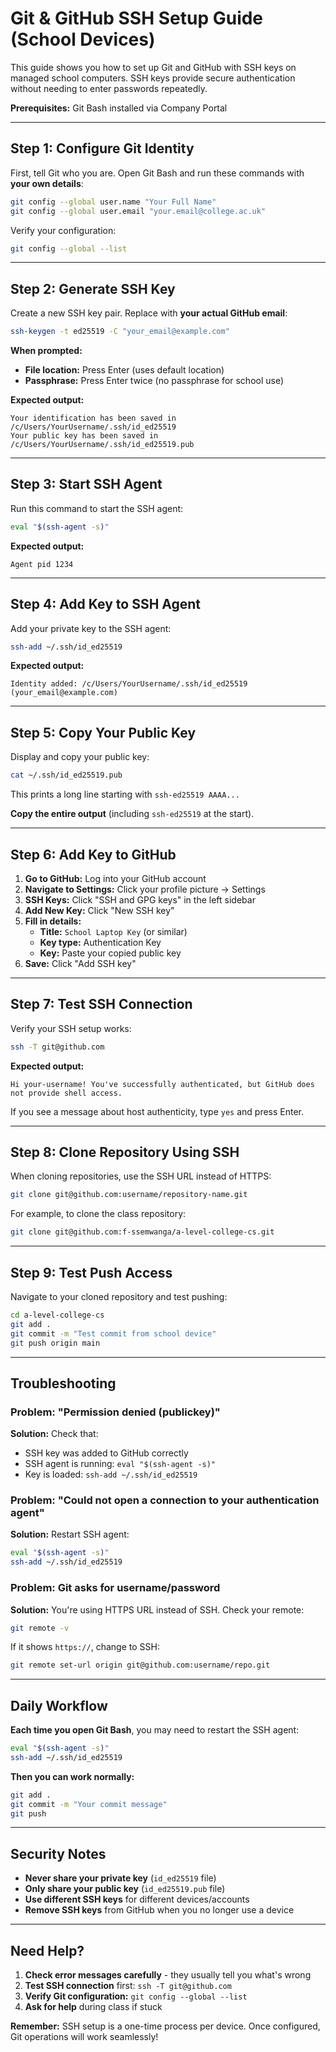 # Git & GitHub SSH Setup Guide (School Devices)

This guide shows you how to set up Git and GitHub with SSH keys on managed school computers. SSH keys provide secure authentication without needing to enter passwords repeatedly.

**Prerequisites:** Git Bash installed via Company Portal

---

## Step 1: Configure Git Identity

First, tell Git who you are. Open Git Bash and run these commands with **your own details**:

```bash
git config --global user.name "Your Full Name"
git config --global user.email "your.email@college.ac.uk"
```

Verify your configuration:
```bash
git config --global --list
```

---

## Step 2: Generate SSH Key

Create a new SSH key pair. Replace with **your actual GitHub email**:

```bash
ssh-keygen -t ed25519 -C "your_email@example.com"
```

**When prompted:**
- **File location:** Press Enter (uses default location)
- **Passphrase:** Press Enter twice (no passphrase for school use)

**Expected output:**
```
Your identification has been saved in /c/Users/YourUsername/.ssh/id_ed25519
Your public key has been saved in /c/Users/YourUsername/.ssh/id_ed25519.pub
```

---

## Step 3: Start SSH Agent

Run this command to start the SSH agent:

```bash
eval "$(ssh-agent -s)"
```

**Expected output:**
```
Agent pid 1234
```

---

## Step 4: Add Key to SSH Agent

Add your private key to the SSH agent:

```bash
ssh-add ~/.ssh/id_ed25519
```

**Expected output:**
```
Identity added: /c/Users/YourUsername/.ssh/id_ed25519 (your_email@example.com)
```

---

## Step 5: Copy Your Public Key

Display and copy your public key:

```bash
cat ~/.ssh/id_ed25519.pub
```

This prints a long line starting with `ssh-ed25519 AAAA...`

**Copy the entire output** (including `ssh-ed25519` at the start).

---

## Step 6: Add Key to GitHub

1. **Go to GitHub:** Log into your GitHub account
2. **Navigate to Settings:** Click your profile picture → Settings
3. **SSH Keys:** Click "SSH and GPG keys" in the left sidebar
4. **Add New Key:** Click "New SSH key"
5. **Fill in details:**
   - **Title:** `School Laptop Key` (or similar)
   - **Key type:** Authentication Key
   - **Key:** Paste your copied public key
6. **Save:** Click "Add SSH key"

---

## Step 7: Test SSH Connection

Verify your SSH setup works:

```bash
ssh -T git@github.com
```

**Expected output:**
```
Hi your-username! You've successfully authenticated, but GitHub does not provide shell access.
```

If you see a message about host authenticity, type `yes` and press Enter.

---

## Step 8: Clone Repository Using SSH

When cloning repositories, use the SSH URL instead of HTTPS:

```bash
git clone git@github.com:username/repository-name.git
```

For example, to clone the class repository:
```bash
git clone git@github.com:f-ssemwanga/a-level-college-cs.git
```

---

## Step 9: Test Push Access

Navigate to your cloned repository and test pushing:

```bash
cd a-level-college-cs
git add .
git commit -m "Test commit from school device"
git push origin main
```

---

## Troubleshooting

### Problem: "Permission denied (publickey)"
**Solution:** Check that:
- SSH key was added to GitHub correctly
- SSH agent is running: `eval "$(ssh-agent -s)"`
- Key is loaded: `ssh-add ~/.ssh/id_ed25519`

### Problem: "Could not open a connection to your authentication agent"
**Solution:** Restart SSH agent:
```bash
eval "$(ssh-agent -s)"
ssh-add ~/.ssh/id_ed25519
```

### Problem: Git asks for username/password
**Solution:** You're using HTTPS URL instead of SSH. Check your remote:
```bash
git remote -v
```
If it shows `https://`, change to SSH:
```bash
git remote set-url origin git@github.com:username/repo.git
```

---

## Daily Workflow

**Each time you open Git Bash**, you may need to restart the SSH agent:

```bash
eval "$(ssh-agent -s)"
ssh-add ~/.ssh/id_ed25519
```

**Then you can work normally:**
```bash
git add .
git commit -m "Your commit message"
git push
```

---

## Security Notes

- **Never share your private key** (`id_ed25519` file)
- **Only share your public key** (`id_ed25519.pub` file) 
- **Use different SSH keys** for different devices/accounts
- **Remove SSH keys** from GitHub when you no longer use a device

---

## Need Help?

1. **Check error messages carefully** - they usually tell you what's wrong
2. **Test SSH connection** first: `ssh -T git@github.com`
3. **Verify Git configuration:** `git config --global --list`
4. **Ask for help** during class if stuck

**Remember:** SSH setup is a one-time process per device. Once configured, Git operations will work seamlessly!